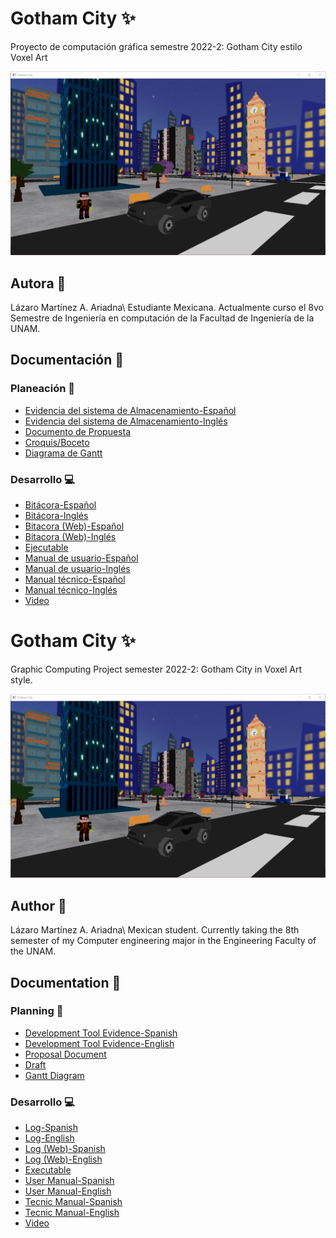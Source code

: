 # Gotham City :sparkles:
Proyecto de computación gráfica semestre 2022-2: Gotham City estilo Voxel Art

![Portada](img/portada.png)

## Autora 🙋
Lázaro Martínez A. Ariadna\\
Estudiante Mexicana. Actualmente curso el 8vo Semestre de Ingeniería en computación de la Facultad de Ingeniería de la UNAM.

## Documentación :page_with_curl:

### Planeación :calendar:

- [Evidencia del sistema de Almacenamiento-Español](Docs/Herramienta_Desarrollo_GitHub.pdf)
- [Evidencia del sistema de Almacenamiento-Inglés](Docs/Development_Tool_GitHub_Translate.pdf)
- [Documento de Propuesta](Docs/Propuesta.pdf)
- [Croquis/Boceto](Docs/Boceto.pdf)
- [Diagrama de Gantt](Docs/DiagramaGantt.xlsx)

### Desarrollo :computer:

- [Bitácora-Español](Docs/Bitcora_de_Proyecto.pdf)
- [Bitácora-Inglés]()
- [Bitacora (Web)-Español](https://saber-eyebrow-039.notion.site/Bit-cora-de-Proyecto-b106fc2e473b4a699981fdb58a79be85)
- [Bitacora (Web)-Inglés](https://saber-eyebrow-039.notion.site/Project-Log-a73b7b203b274a1d8833cf218c3e2f1b)
- [Ejecutable]()
- [Manual de usuario-Español]()
- [Manual de usuario-Inglés]()
- [Manual técnico-Español]()
- [Manual técnico-Inglés]()
- [Video]()

# Gotham City :sparkles:
Graphic Computing Project semester 2022-2: Gotham City in Voxel Art style. 

![Portada](img/portada.png)

## Author 🙋
Lázaro Martínez A. Ariadna\\
Mexican student. Currently taking the 8th semester of my Computer engineering major in the Engineering Faculty of the UNAM.

## Documentation :page_with_curl:

### Planning :calendar:

- [Development Tool Evidence-Spanish](Docs/Herramienta_Desarrollo_GitHub.pdf)
- [Development Tool Evidence-English](Docs/Development_Tool_GitHub_Translate.pdf)
- [Proposal Document](Docs/Propuesta.pdf)
- [Draft](Docs/Boceto.pdf)
- [Gantt Diagram](Docs/DiagramaGantt.xlsx)

### Desarrollo :computer:

- [Log-Spanish](Docs/Bitcora_de_Proyecto.pdf)
- [Log-English]()
- [Log (Web)-Spanish](https://saber-eyebrow-039.notion.site/Bit-cora-de-Proyecto-b106fc2e473b4a699981fdb58a79be85)
- [Log (Web)-English](https://saber-eyebrow-039.notion.site/Project-Log-a73b7b203b274a1d8833cf218c3e2f1b)
- [Executable]()
- [User Manual-Spanish]()
- [User Manual-English]()
- [Tecnic Manual-Spanish]()
- [Tecnic Manual-English]()
- [Video]()  